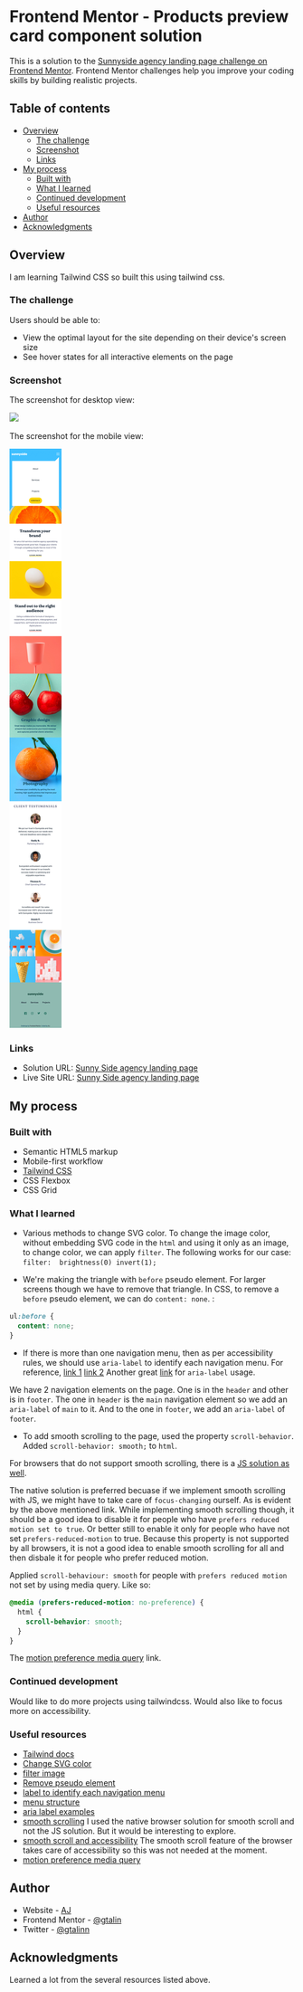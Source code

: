 # Frontend Mentor - Products preview card component solution

This is a solution to the [Sunnyside agency landing page challenge on Frontend Mentor](https://www.frontendmentor.io/challenges/sunnyside-agency-landing-page-7yVs3B6ef). Frontend Mentor challenges help you improve your coding skills by building realistic projects.

## Table of contents

- [Overview](#overview)
  - [The challenge](#the-challenge)
  - [Screenshot](#screenshot)
  - [Links](#links)
- [My process](#my-process)
  - [Built with](#built-with)
  - [What I learned](#what-i-learned)
  - [Continued development](#continued-development)
  - [Useful resources](#useful-resources)
- [Author](#author)
- [Acknowledgments](#acknowledgments)

## Overview

I am learning Tailwind CSS so built this using tailwind css.

### The challenge

Users should be able to:

- View the optimal layout for the site depending on their device's screen size
- See hover states for all interactive elements on the page

### Screenshot

The screenshot for desktop view:

![](./screenshot-desktop.png)

The screenshot for the mobile view:

![](./screenshot-mobile.png)

### Links

- Solution URL: [Sunny Side agency landing page](https://github.com/gtalin/front-end-mentor/sunny-side-agency-landing-page)
- Live Site URL: [Sunny Side agency landing page](https://gtalin.github.io/front-end-mentor/sunny-side-agency-landing-page)

## My process

### Built with

- Semantic HTML5 markup
- Mobile-first workflow
- [Tailwind CSS](https://tailwindcss.com/)
- CSS Flexbox
- CSS Grid

### What I learned

- Various methods to change SVG color.
  To change the image color, without embedding SVG code in the `html` and using it only as an image, to change color, we can apply `filter`.
  The following works for our case:
  `filter:  brightness(0) invert(1);`

- We're making the triangle with `before` pseudo element. For larger screens though we have to remove that triangle.
  In CSS, to remove a `before` pseudo element, we can do `content: none`. :

```css
ul:before {
  content: none;
}
```

- If there is more than one navigation menu, then as per accessibility rules, we should use `aria-label` to identify each navigation menu. For reference, [link 1](https://www.w3.org/WAI/tutorials/page-structure/regions/) [link 2](https://www.w3.org/WAI/tutorials/menus/structure/)
  Another great [link](https://www.aditus.io/aria/aria-label/#example-3-multiple-navigation-landmarks) for `aria-label` usage.

We have 2 navigation elements on the page. One is in the `header` and other is in `footer`. The one in `header` is the `main` navigation element so we add an `aria-label` of `main` to it. And to the one in `footer`, we add an `aria-label` of `footer`.

- To add smooth scrolling to the page, used the property `scroll-behavior`. Added `scroll-behavior: smooth;` to `html`.

For browsers that do not support smooth scrolling, there is a [JS solution as well](https://css-tricks.com/snippets/jquery/smooth-scrolling/).

The native solution is preferred becuase if we implement smooth scrolling with JS, we might have to take care of `focus-changing` ourself. As is evident by the above mentioned link.
While implementing smooth scrolling though, it should be a good idea to disable it for people who have `prefers reduced motion set to true`. Or better still to enable it only for people who have not set `prefers-reduced-motion` to true. Because this property is not supported by all browsers, it is not a good idea to enable smooth scrolling for all and then disbale it for people who prefer reduced motion.

Applied `scroll-behaviour: smooth` for people with `prefers reduced motion` not set by using media query. Like so:

```css
@media (prefers-reduced-motion: no-preference) {
  html {
    scroll-behavior: smooth;
  }
}
```

The [motion preference media query](https://www.smashingmagazine.com/2021/10/respecting-users-motion-preferences/) link.

### Continued development

Would like to do more projects using tailwindcss. Would also like to focus more on accessibility.

### Useful resources

- [Tailwind docs](https://tailwindcss.com/docs/)
- [Change SVG color](https://stackoverflow.com/questions/22252472/how-can-i-change-the-color-of-an-svg-element)
- [filter image](https://stackoverflow.com/questions/52829623/how-to-make-a-color-white-using-filter-property-in-css)
- [Remove pseudo element](https://stackoverflow.com/questions/3012716/css-how-to-remove-pseudo-elements-after-before)
- [label to identify each navigation menu](https://www.w3.org/WAI/tutorials/page-structure/regions/)
- [menu structure](https://www.w3.org/WAI/tutorials/menus/structure/)
- [aria label examples](https://www.aditus.io/aria/aria-label/#example-3-multiple-navigation-landmarks)
- [smooth scrolling](https://css-tricks.com/snippets/jquery/smooth-scrolling/) I used the native browser solution for smooth scroll and not the JS solution. But it would be interesting to explore.
- [smooth scroll and accessibility](https://css-tricks.com/smooth-scrolling-accessibility/) The smooth scroll feature of the browser takes care of accessibility so this was not needed at the moment.
- [motion preference media query](https://www.smashingmagazine.com/2021/10/respecting-users-motion-preferences/)

## Author

- Website - [AJ](https://github.com/gtalin)
- Frontend Mentor - [@gtalin](https://www.frontendmentor.io/profile/gtalin)
- Twitter - [@gtalinn](https://twitter.com/gtalinn)

## Acknowledgments

Learned a lot from the several resources listed above.
